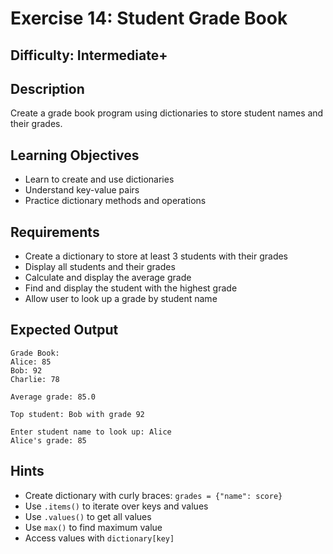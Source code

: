 # Exercise 14: Student Grade Book

## Difficulty: Intermediate+

## Description
Create a grade book program using dictionaries to store student names and their grades.

## Learning Objectives
- Learn to create and use dictionaries
- Understand key-value pairs
- Practice dictionary methods and operations

## Requirements
- Create a dictionary to store at least 3 students with their grades
- Display all students and their grades
- Calculate and display the average grade
- Find and display the student with the highest grade
- Allow user to look up a grade by student name

## Expected Output
```
Grade Book:
Alice: 85
Bob: 92
Charlie: 78

Average grade: 85.0

Top student: Bob with grade 92

Enter student name to look up: Alice
Alice's grade: 85
```

## Hints
- Create dictionary with curly braces: `grades = {"name": score}`
- Use `.items()` to iterate over keys and values
- Use `.values()` to get all values
- Use `max()` to find maximum value
- Access values with `dictionary[key]`
